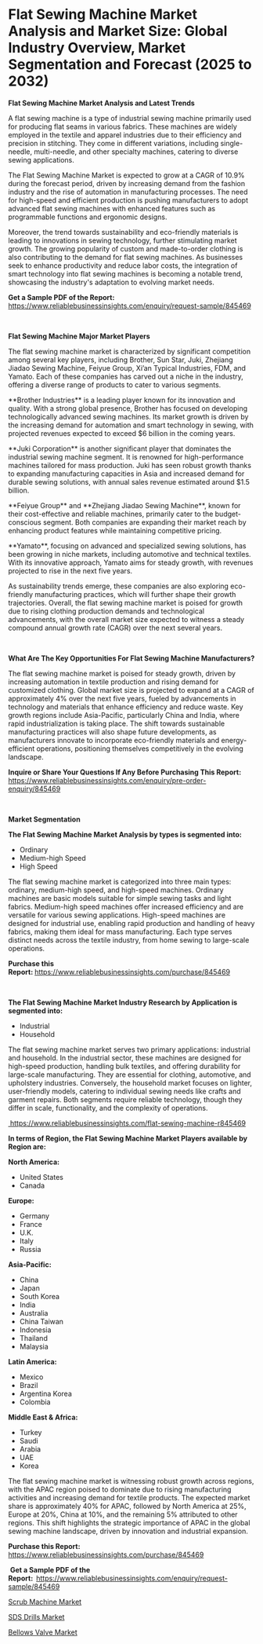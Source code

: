 <p><h1>Flat Sewing Machine Market Analysis and Market Size: Global Industry Overview, Market Segmentation and Forecast (2025 to 2032)</h1></p><p><strong>Flat Sewing Machine Market Analysis and Latest Trends</strong></p>
<p><p>A flat sewing machine is a type of industrial sewing machine primarily used for producing flat seams in various fabrics. These machines are widely employed in the textile and apparel industries due to their efficiency and precision in stitching. They come in different variations, including single-needle, multi-needle, and other specialty machines, catering to diverse sewing applications.</p><p>The Flat Sewing Machine Market is expected to grow at a CAGR of 10.9% during the forecast period, driven by increasing demand from the fashion industry and the rise of automation in manufacturing processes. The need for high-speed and efficient production is pushing manufacturers to adopt advanced flat sewing machines with enhanced features such as programmable functions and ergonomic designs. </p><p>Moreover, the trend towards sustainability and eco-friendly materials is leading to innovations in sewing technology, further stimulating market growth. The growing popularity of custom and made-to-order clothing is also contributing to the demand for flat sewing machines. As businesses seek to enhance productivity and reduce labor costs, the integration of smart technology into flat sewing machines is becoming a notable trend, showcasing the industry's adaptation to evolving market needs.</p></p>
<p><strong>Get a Sample PDF of the Report:&nbsp;</strong> <a href="https://www.reliablebusinessinsights.com/enquiry/request-sample/845469?utm_campaign=1121&utm_medium=2&utm_source=Github&utm_content=ia&utm_term=17022025&utm_id=flat-sewing-machine">https://www.reliablebusinessinsights.com/enquiry/request-sample/845469</a></p>
<p>&nbsp;</p>
<p><strong>Flat Sewing Machine Major Market Players</strong></p>
<p><p>The flat sewing machine market is characterized by significant competition among several key players, including Brother, Sun Star, Juki, Zhejiang Jiadao Sewing Machine, Feiyue Group, Xi’an Typical Industries, FDM, and Yamato. Each of these companies has carved out a niche in the industry, offering a diverse range of products to cater to various segments.</p><p>**Brother Industries** is a leading player known for its innovation and quality. With a strong global presence, Brother has focused on developing technologically advanced sewing machines. Its market growth is driven by the increasing demand for automation and smart technology in sewing, with projected revenues expected to exceed $6 billion in the coming years.</p><p>**Juki Corporation** is another significant player that dominates the industrial sewing machine segment. It is renowned for high-performance machines tailored for mass production. Juki has seen robust growth thanks to expanding manufacturing capacities in Asia and increased demand for durable sewing solutions, with annual sales revenue estimated around $1.5 billion.</p><p>**Feiyue Group** and **Zhejiang Jiadao Sewing Machine**, known for their cost-effective and reliable machines, primarily cater to the budget-conscious segment. Both companies are expanding their market reach by enhancing product features while maintaining competitive pricing.</p><p>**Yamato**, focusing on advanced and specialized sewing solutions, has been growing in niche markets, including automotive and technical textiles. With its innovative approach, Yamato aims for steady growth, with revenues projected to rise in the next five years.</p><p>As sustainability trends emerge, these companies are also exploring eco-friendly manufacturing practices, which will further shape their growth trajectories. Overall, the flat sewing machine market is poised for growth due to rising clothing production demands and technological advancements, with the overall market size expected to witness a steady compound annual growth rate (CAGR) over the next several years.</p></p>
<p>&nbsp;</p>
<p><strong>What Are The Key Opportunities For Flat Sewing Machine Manufacturers?</strong></p>
<p><p>The flat sewing machine market is poised for steady growth, driven by increasing automation in textile production and rising demand for customized clothing. Global market size is projected to expand at a CAGR of approximately 4% over the next five years, fueled by advancements in technology and materials that enhance efficiency and reduce waste. Key growth regions include Asia-Pacific, particularly China and India, where rapid industrialization is taking place. The shift towards sustainable manufacturing practices will also shape future developments, as manufacturers innovate to incorporate eco-friendly materials and energy-efficient operations, positioning themselves competitively in the evolving landscape.</p></p>
<p><strong>Inquire or Share Your Questions If Any Before Purchasing This Report:</strong> <a href="https://www.reliablebusinessinsights.com/enquiry/pre-order-enquiry/845469?utm_campaign=1121&utm_medium=2&utm_source=Github&utm_content=ia&utm_term=17022025&utm_id=flat-sewing-machine">https://www.reliablebusinessinsights.com/enquiry/pre-order-enquiry/845469</a></p>
<p>&nbsp;</p>
<p><strong>Market Segmentation</strong></p>
<p><strong>The Flat Sewing Machine Market Analysis by types is segmented into:</strong></p>
<p><ul><li>Ordinary</li><li>Medium-high Speed</li><li>High Speed</li></ul></p>
<p><p>The flat sewing machine market is categorized into three main types: ordinary, medium-high speed, and high-speed machines. Ordinary machines are basic models suitable for simple sewing tasks and light fabrics. Medium-high speed machines offer increased efficiency and are versatile for various sewing applications. High-speed machines are designed for industrial use, enabling rapid production and handling of heavy fabrics, making them ideal for mass manufacturing. Each type serves distinct needs across the textile industry, from home sewing to large-scale operations.</p></p>
<p><strong>Purchase this Report:&nbsp;</strong><a href="https://www.reliablebusinessinsights.com/purchase/845469?utm_campaign=1121&utm_medium=2&utm_source=Github&utm_content=ia&utm_term=17022025&utm_id=flat-sewing-machine">https://www.reliablebusinessinsights.com/purchase/845469</a></p>
<p>&nbsp;</p>
<p><strong>The Flat Sewing Machine Market Industry Research by Application is segmented into:</strong></p>
<p><ul><li>Industrial</li><li>Household</li></ul></p>
<p><p>The flat sewing machine market serves two primary applications: industrial and household. In the industrial sector, these machines are designed for high-speed production, handling bulk textiles, and offering durability for large-scale manufacturing. They are essential for clothing, automotive, and upholstery industries. Conversely, the household market focuses on lighter, user-friendly models, catering to individual sewing needs like crafts and garment repairs. Both segments require reliable technology, though they differ in scale, functionality, and the complexity of operations.</p></p>
<p><a href="https://www.reliablebusinessinsights.com/flat-sewing-machine-r845469?utm_campaign=1121&utm_medium=2&utm_source=Github&utm_content=ia&utm_term=17022025&utm_id=flat-sewing-machine">&nbsp;https://www.reliablebusinessinsights.com/flat-sewing-machine-r845469</a></p>
<p><strong>In terms of Region, the Flat Sewing Machine Market Players available by Region are:</strong></p>
<p>
    <p> <strong> North America: </strong>
        <ul>
            <li>United States</li>
            <li>Canada</li>
        </ul>
        </p> 
    <p> <strong> Europe: </strong>
        <ul>
            <li>Germany</li>
            <li>France</li>
            <li>U.K.</li>
            <li>Italy</li>
            <li>Russia</li>
        </ul>
        </p> 
    <p> <strong> Asia-Pacific: </strong>
        <ul>
            <li>China</li>
            <li>Japan</li>
            <li>South Korea</li>
            <li>India</li>
            <li>Australia</li>
            <li>China Taiwan</li>
            <li>Indonesia</li>
            <li>Thailand</li>
            <li>Malaysia</li>
        </ul>
        </p> 
    <p> <strong> Latin America: </strong>
        <ul>
            <li>Mexico</li>
            <li>Brazil</li>
            <li>Argentina Korea</li>
            <li>Colombia</li>
        </ul>
        </p> 
    <p> <strong> Middle East & Africa: </strong>
        <ul>
            <li>Turkey</li>
            <li>Saudi</li>
            <li>Arabia</li>
            <li>UAE</li>
            <li>Korea</li>
        </ul>
    </p>
    </p>
<p><p>The flat sewing machine market is witnessing robust growth across regions, with the APAC region poised to dominate due to rising manufacturing activities and increasing demand for textile products. The expected market share is approximately 40% for APAC, followed by North America at 25%, Europe at 20%, China at 10%, and the remaining 5% attributed to other regions. This shift highlights the strategic importance of APAC in the global sewing machine landscape, driven by innovation and industrial expansion.</p></p>
<p><strong>Purchase this Report: </strong><a href="https://www.reliablebusinessinsights.com/purchase/845469?utm_campaign=1121&utm_medium=2&utm_source=Github&utm_content=ia&utm_term=17022025&utm_id=flat-sewing-machine">https://www.reliablebusinessinsights.com/purchase/845469</a></p>
<p>&nbsp;<strong>Get a Sample PDF of the Report:&nbsp;&nbsp;</strong><a href="https://www.reliablebusinessinsights.com/enquiry/request-sample/845469?utm_campaign=1121&utm_medium=2&utm_source=Github&utm_content=ia&utm_term=17022025&utm_id=flat-sewing-machine">https://www.reliablebusinessinsights.com/enquiry/request-sample/845469</a></p>
<p><strong></strong></p>
<p><p><a href="https://github.com/guneycigdem35/Market-Research-Report-List-5/blob/main/scrub-machine-market.md?utm_campaign=1121&utm_medium=2&utm_source=Github&utm_content=ia&utm_term=17022025&utm_id=flat-sewing-machine">Scrub Machine Market</a></p><p><a href="https://github.com/mateyappiazo/Market-Research-Report-List-1/blob/main/sds-drills-market.md?utm_campaign=1121&utm_medium=2&utm_source=Github&utm_content=ia&utm_term=17022025&utm_id=flat-sewing-machine">SDS Drills Market</a></p><p><a href="https://github.com/gunbybeahmg1/Market-Research-Report-List-1/blob/main/bellows-valve-market.md?utm_campaign=1121&utm_medium=2&utm_source=Github&utm_content=ia&utm_term=17022025&utm_id=flat-sewing-machine">Bellows Valve Market</a></p></p>